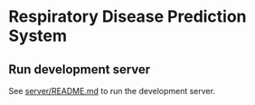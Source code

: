 # Respiratory Disease Prediction System

## Run development server

See [server/README.md](./server/README.md) to run the development server.

